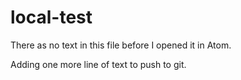 # local-test

There as no text in this file before I opened it in Atom.

Adding one more line of text to push to git.
